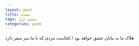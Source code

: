 ```yaml
---
layout: post
title: سعدی
tags: سعدی غزل
categories: poem
---
```


هلاک ما به بیابان عشق خواهد بود / کجاست مردی که با ما سر سفر دارد

